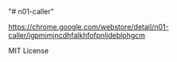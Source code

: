 "# n01-caller" 

https://chrome.google.com/webstore/detail/n01-caller/igpmimjncdhfalkhfofpnljdeblphgcm

MIT License
